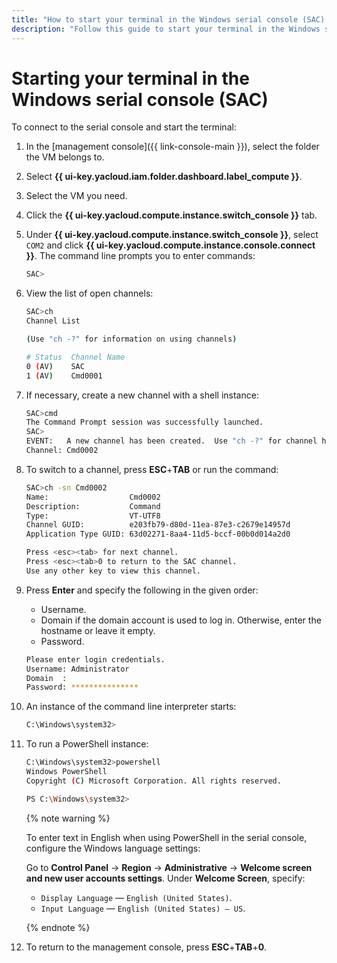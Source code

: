 ```yaml
---
title: "How to start your terminal in the Windows serial console (SAC) in {{ compute-full-name }}"
description: "Follow this guide to start your terminal in the Windows serial console (SAC)."
---
```


# Starting your terminal in the Windows serial console (SAC)

To connect to the serial console and start the terminal:

1. In the [management console]({{ link-console-main }}), select the folder the VM belongs to.
1. Select **{{ ui-key.yacloud.iam.folder.dashboard.label_compute }}**.
1. Select the VM you need.
1. Click the **{{ ui-key.yacloud.compute.instance.switch_console }}** tab.
1. Under **{{ ui-key.yacloud.compute.instance.switch_console }}**, select `COM2` and click **{{ ui-key.yacloud.compute.instance.console.connect }}**. The command line prompts you to enter commands:

   ```bash
   SAC>
   ```

1. View the list of open channels:

   ```bash
   SAC>ch
   Channel List

   (Use "ch -?" for information on using channels)

   # Status  Channel Name
   0 (AV)    SAC
   1 (AV)    Cmd0001
   ```

1. If necessary, create a new channel with a shell instance:

   ```bash
   SAC>cmd
   The Command Prompt session was successfully launched.
   SAC>
   EVENT:   A new channel has been created.  Use "ch -?" for channel help.
   Channel: Cmd0002
   ```

1. To switch to a channel, press **ESC**+**TAB** or run the command:

   ```bash
   SAC>ch -sn Cmd0002
   Name:                  Cmd0002
   Description:           Command
   Type:                  VT-UTF8
   Channel GUID:          e203fb79-d80d-11ea-87e3-c2679e14957d
   Application Type GUID: 63d02271-8aa4-11d5-bccf-00b0d014a2d0

   Press <esc><tab> for next channel.
   Press <esc><tab>0 to return to the SAC channel.
   Use any other key to view this channel.
   ```

1. Press **Enter** and specify the following in the given order:
   - Username.
   - Domain if the domain account is used to log in. Otherwise, enter the hostname or leave it empty.
   - Password.

   ```bash
   Please enter login credentials.
   Username: Administrator
   Domain  :
   Password: ***************
   ```

1. An instance of the command line interpreter starts:

   ```bash
   C:\Windows\system32>
   ```

1. To run a PowerShell instance:

   ```bash
   C:\Windows\system32>powershell
   Windows PowerShell
   Copyright (C) Microsoft Corporation. All rights reserved.

   PS C:\Windows\system32>
   ```

   {% note warning %}

   To enter text in English when using PowerShell in the serial console, configure the Windows language settings:

   Go to **Control Panel** → **Region** → **Administrative** → **Welcome screen and new user accounts settings**. Under **Welcome Screen**, specify:
   * `Display Language` — `English (United States)`.
   * `Input Language` — `English (United States) — US`.

   {% endnote %}

1. To return to the management console, press **ESC**+**TAB**+**0**.
